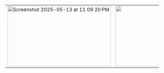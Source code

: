 <table>
  <tr>
    <td>
      <img width="338" height="200" alt="Screenshot 2025-05-13 at 11 09 20 PM" src="https://github.com/user-attachments/assets/a558db74-741b-426b-8444-2feaed3ea2f7" />
    </td>
    <td>
      <img width="338" height="200" src="https://github.com/user-attachments/assets/d8d06b44-4561-4d31-94bf-66374cf34310"/>
    </td>
    <td>
      <img width="338" height="200" src="https://github.com/user-attachments/assets/b41d5ef0-8e01-45fa-a2cc-9f91698b29db"/>
    </td>
    <td>
      <img width="338" height="200" src="https://github.com/user-attachments/assets/5549242b-f963-43de-9373-520a317fce17"/>
    </td> 
  </tr>
</table>











